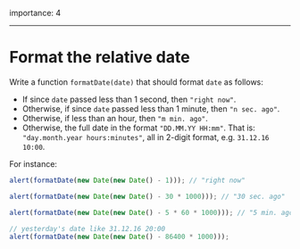importance: 4

---

# Format the relative date

Write a function `formatDate(date)` that should format `date` as follows:

-   If since `date` passed less than 1 second, then `"right now"`.
-   Otherwise, if since `date` passed less than 1 minute, then `"n sec. ago"`.
-   Otherwise, if less than an hour, then `"m min. ago"`.
-   Otherwise, the full date in the format `"DD.MM.YY HH:mm"`. That is: `"day.month.year hours:minutes"`, all in 2-digit format, e.g. `31.12.16 10:00`.

For instance:

```js
alert(formatDate(new Date(new Date() - 1))); // "right now"

alert(formatDate(new Date(new Date() - 30 * 1000))); // "30 sec. ago"

alert(formatDate(new Date(new Date() - 5 * 60 * 1000))); // "5 min. ago"

// yesterday's date like 31.12.16 20:00
alert(formatDate(new Date(new Date() - 86400 * 1000)));
```
